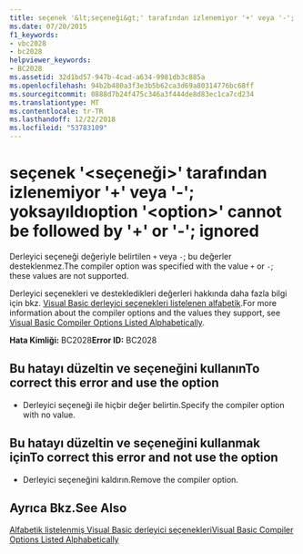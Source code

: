 ```yaml
---
title: seçenek '&lt;seçeneği&gt;' tarafından izlenemiyor '+' veya '-'; yoksayıldı
ms.date: 07/20/2015
f1_keywords:
- vbc2028
- bc2028
helpviewer_keywords:
- BC2028
ms.assetid: 32d1bd57-947b-4cad-a634-9981db3c885a
ms.openlocfilehash: 94b2b480a3f3e3b5b62ca3d69a80314776bc68ff
ms.sourcegitcommit: 0888d7b24f475c346a3f444de8d83ec1ca7cd234
ms.translationtype: MT
ms.contentlocale: tr-TR
ms.lasthandoff: 12/22/2018
ms.locfileid: "53783109"
---
```

# <a name="option-ltoptiongt-cannot-be-followed-by--or---ignored"></a><span data-ttu-id="73315-102">seçenek '&lt;seçeneği&gt;' tarafından izlenemiyor '+' veya '-'; yoksayıldı</span><span class="sxs-lookup"><span data-stu-id="73315-102">option '&lt;option&gt;' cannot be followed by '+' or '-'; ignored</span></span>
<span data-ttu-id="73315-103">Derleyici seçeneği değeriyle belirtilen `+` veya `-`; bu değerler desteklenmez.</span><span class="sxs-lookup"><span data-stu-id="73315-103">The compiler option was specified with the value `+` or `-`; these values are not supported.</span></span>  
  
 <span data-ttu-id="73315-104">Derleyici seçenekleri ve destekledikleri değerleri hakkında daha fazla bilgi için bkz. [Visual Basic derleyici seçenekleri listelenen alfabetik](../../visual-basic/reference/command-line-compiler/compiler-options-listed-alphabetically.md).</span><span class="sxs-lookup"><span data-stu-id="73315-104">For more information about the compiler options and the values they support, see [Visual Basic Compiler Options Listed Alphabetically](../../visual-basic/reference/command-line-compiler/compiler-options-listed-alphabetically.md).</span></span>  
  
 <span data-ttu-id="73315-105">**Hata Kimliği:** BC2028</span><span class="sxs-lookup"><span data-stu-id="73315-105">**Error ID:** BC2028</span></span>  
  
## <a name="to-correct-this-error-and-use-the-option"></a><span data-ttu-id="73315-106">Bu hatayı düzeltin ve seçeneğini kullanın</span><span class="sxs-lookup"><span data-stu-id="73315-106">To correct this error and use the option</span></span>  
  
-   <span data-ttu-id="73315-107">Derleyici seçeneği ile hiçbir değer belirtin.</span><span class="sxs-lookup"><span data-stu-id="73315-107">Specify the compiler option with no value.</span></span>  
  
## <a name="to-correct-this-error-and-not-use-the-option"></a><span data-ttu-id="73315-108">Bu hatayı düzeltin ve seçeneğini kullanmak için</span><span class="sxs-lookup"><span data-stu-id="73315-108">To correct this error and not use the option</span></span>  
  
-   <span data-ttu-id="73315-109">Derleyici seçeneğini kaldırın.</span><span class="sxs-lookup"><span data-stu-id="73315-109">Remove the compiler option.</span></span>  
  
## <a name="see-also"></a><span data-ttu-id="73315-110">Ayrıca Bkz.</span><span class="sxs-lookup"><span data-stu-id="73315-110">See Also</span></span>  
 [<span data-ttu-id="73315-111">Alfabetik listelenmiş Visual Basic derleyici seçenekleri</span><span class="sxs-lookup"><span data-stu-id="73315-111">Visual Basic Compiler Options Listed Alphabetically</span></span>](../../visual-basic/reference/command-line-compiler/compiler-options-listed-alphabetically.md)
